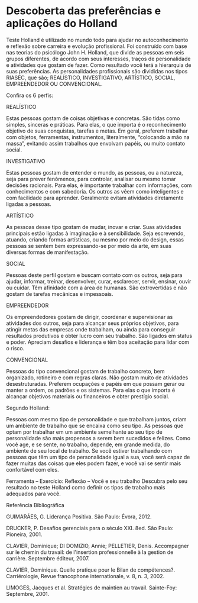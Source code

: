 # Descoberta das preferências e aplicações do Holland

Teste Holland é utilizado no mundo todo para ajudar no autoconhecimento e reflexão sobre carreira e evolução profissional. Foi construído com base nas teorias do psicólogo John H. Holland, que divide as pessoas em seis grupos diferentes, de acordo com seus interesses, traços de personalidade e atividades que gostam de fazer. Como resultado você terá a hierarquia de suas preferências. As personalidades profissionais são divididas nos tipos RIASEC, que são; REALÍSTICO, INVESTIGATIVO, ARTÍSTICO, SOCIAL, EMPREENDEDOR OU CONVENCIONAL.  

 

Confira os 6 perfis:

 

REALÍSTICO

Estas pessoas gostam de coisas objetivas e concretas. São tidas como simples, sinceras e práticas. Para elas, o que importa é o reconhecimento objetivo de suas conquistas, tarefas e metas. Em geral, preferem trabalhar com objetos, ferramentas, instrumentos, literalmente, “colocando a mão na massa”, evitando assim trabalhos que envolvam papéis, ou muito contato social.

 

INVESTIGATIVO

Estas pessoas gostam de entender o mundo, as pessoas, ou a natureza, seja para prever fenômenos, para controlar, analisar ou mesmo tomar decisões racionais. Para elas, é importante trabalhar com informações, com conhecimentos e com sabedoria. Os outros as vêem como inteligentes e com facilidade para aprender. Geralmente evitam atividades diretamente ligadas a pessoas.

 

ARTÍSTICO

As pessoas desse tipo gostam de mudar, inovar e criar. Suas atividades principais estão ligadas à imaginação e à sensibilidade. Seja escrevendo, atuando, criando formas artísticas, ou mesmo por meio do design, essas pessoas se sentem bem expressando-se por meio da arte, em suas diversas formas de manifestação. 

 

SOCIAL

Pessoas deste perfil gostam e buscam contato com os outros, seja para ajudar, informar, treinar, desenvolver, curar, esclarecer, servir, ensinar, ouvir ou cuidar. Têm afinidade com a área de humanas. São extrovertidas e não gostam de tarefas mecânicas e impessoais.

 

EMPREENDEDOR

Os empreendedores gostam de dirigir, coordenar e supervisionar as atividades dos outros, seja para alcançar seus próprios objetivos, para atingir metas das empresas onde trabalham, ou ainda para conseguir resultados produtivos e obter lucro com seu trabalho. São ligados em status e poder. Apreciam desafios e liderança e têm boa aceitação para lidar com o risco.

 

CONVENCIONAL

Pessoas do tipo convencional gostam de trabalho concreto, bem organizado, rotineiro e com regras claras. Não gostam muito de atividades desestruturadas. Preferem ocupações e papéis em que possam gerar ou manter a ordem, os padrões e os sistemas. Para elas o que importa é alcançar objetivos materiais ou financeiros e obter prestígio social.

 

Segundo Holland:

Pessoas com mesmo tipo de personalidade e que trabalham juntos, criam um ambiente de trabalho que se encaixa como seu tipo.
As pessoas que optam por trabalhar em um ambiente semelhante ao seu tipo de personalidade são mais propensos a serem bem sucedidos e felizes.
Como você age, e se sente, no trabalho, depende, em grande medida, do ambiente de seu local de trabalho. 
Se você estiver trabalhando com pessoas que têm um tipo de personalidade igual a sua, você será capaz de fazer muitas das coisas que eles podem fazer, e você vai se sentir mais confortável com eles.
 

Ferramenta – Exercício: Reflexão – Você e seu trabalho
Descubra pelo seu resultado no teste Holland como definir os tipos de trabalho mais adequados para você.

 

 

Referência Bibliográfica

GUIMARÃES, G. Liderança Positiva. São Paulo: Évora, 2012.

DRUCKER, P. Desafios gerenciais para o século XXI.  8ed. São Paulo: Pioneira, 2001.

CLAVIER, Dominique; DI DOMIZIO, Annie; PELLETIER, Denis. Accompagner sur le chemin du travail: de l'insertion professionnelle à la gestion de carrière. Septembre éditeur, 2007.

CLAVIER, Dominique. Quelle pratique pour le Bilan de compétences?. Carriérologie, Revue francophone internationale, v. 8, n. 3, 2002.

LIMOGES, Jacques et al. Stratégies de maintien au travail. Sainte-Foy: Septembre, 2001.


